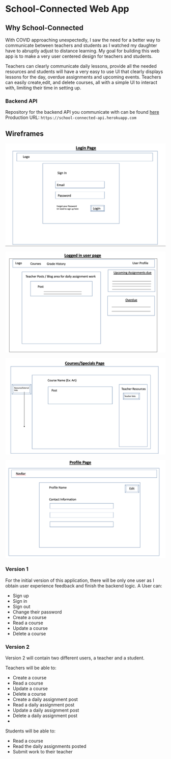 # School-Connected Web App

## Why School-Connected
With COVID approaching unexpectedly, I saw the need for a better way to communicate between teachers and students as I watched my daughter have to abruptly adjust to distance learning. My goal for building this web app is to make a very user centered design for teachers and students. 

Teachers can clearly communicate daily lessons, provide all the needed resources and students will have a very easy to use UI that clearly displays lessons for the day, overdue assignments and upcoming events. Teachers can easily create,edit, and delete courses, all with a simple UI to interact with, limiting their time in setting up.

### Backend API
Repository for the backend API you communicate with can be found [here]('https://github.com/oscar-valen115/school-connected-api')  
Production URL: `https://school-connected-api.herokuapp.com`
## Wireframes

![Login Page](assets/Wireframes/Wireframe_LoginPage_FullStackApp.png)

![Logged-in User Page](assets/Wireframes/Wireframe_Logged_in_user_page_FullStackApp.png)

![Courses Page](assets/Wireframes/Wireframe_courses_FullStackApp.png)

![Profile Page](assets/Wireframes/Wireframe_ProfilePage_FullStackApp.png)

### Version 1  

For the initial version of this application, there will be only one user as I obtain user experience feedback and finish the backend logic.
A User can:  
- Sign up  
- Sign in  
- Sign out  
- Change their password  
- Create a course  
- Read a course  
- Update a course  
- Delete a course  

### Version 2

Version 2 will contain two different users, a teacher and a student.

Teachers will be able to:  
- Create a course
- Read a course
- Update a course
- Delete a course
- Create a daily assignment post
- Read a daily assignment post
- Update a daily assignment post
- Delete a daily assignment post
- 

Students will be able to:
- Read a course
- Read the daily assignments posted
- Submit work to their teacher



